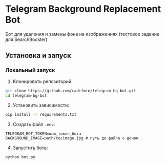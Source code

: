 # Telegram Background Replacement Bot

Бот для удаления и замены фона на изображениях (тестовое задание для SearchBooster)

## Установка и запуск

### Локальный запуск
1. Клонировать репозиторий:
```bash
git clone https://github.com/radifmin/telegram-bg-bot.git
cd telegram-bg-bot
```

2. Установить зависимости:
```bash
pip install -r requirements.txt
```

3. Создать файл `.env`:
```env
TELEGRAM_BOT_TOKEN=ваш_токен_бота
BACKGROUND_IMAGE=path/to/image.jpg # путь до файла с фоном
```

4. Запустить бота:
```bash
python bot.py
```